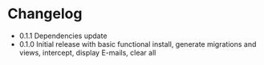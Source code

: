 # Changelog

- 0.1.1 Dependencies update
- 0.1.0 Initial release with basic functional install, generate migrations and views, intercept, display E-mails, clear all